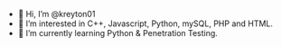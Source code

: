 - 👋 Hi, I’m @kreyton01
- 👀 I’m interested in C++, Javascript, Python, mySQL, PHP and HTML. 
- 🌱 I’m currently learning Python & Penetration Testing.


<!---
kreyton01/kreyton01 is a ✨ special ✨ repository because its `README.md` (this file) appears on your GitHub profile.
You can click the Preview link to take a look at your changes.
--->
